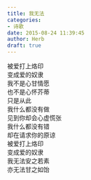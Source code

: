```yaml
---  
title: 我无法  
categories:  
- 诗歌  
date: 2015-08-24 11:39:45  
author: Herb  
draft: true
---  
```

被爱打上烙印    
变成爱的奴隶    
我不是心甘情愿    
也不是心怀芥蒂    
只是从此    
我什么都没有做    
见到你却会心虚慌张    
我什么都没有错    
却在请求你的原谅    
被爱打上烙印    
变成爱的奴隶    
我无法安之若素    
亦无法甘之如饴  
